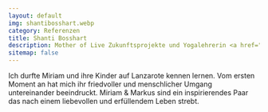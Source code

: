 ```yaml
---
layout: default
img: shantibosshart.webp
category: Referenzen
title: Shanti Bosshart
description: Mother of Live Zukunftsprojekte und Yogalehrerin <a href="http://shanti-yoga.ch//" target="_blank">Shanti-Yoga</a>
sitemap: false
---
```


Ich durfte Miriam und ihre Kinder auf Lanzarote kennen lernen. Vom ersten Moment an hat mich
ihr friedvoller und menschlicher Umgang untereinander beeindruckt. Miriam & Markus sind
ein inspirierendes Paar das nach einem liebevollen und erfüllendem Leben strebt.
